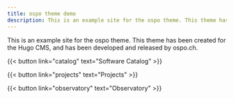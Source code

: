 ```yaml
---
title: ospo theme demo
description: This is an example site for the ospo theme. This theme has been created for the Hugo CMS, and has been developed and released by ospo.ch.
---
```


This is an example site for the ospo theme. This theme has been created for the Hugo CMS, and has been developed and released by ospo.ch.

{{< button link="catalog" text="Software Catalog" >}}

{{< button link="projects" text="Projects" >}}

{{< button link="observatory" text="Observatory" >}}
